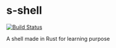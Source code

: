 # s-shell

[![Build Status](https://travis-ci.com/sn99/s-shell.svg?branch=master)](https://travis-ci.com/sn99/s-shell)

A shell made in Rust for learning purpose
